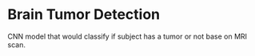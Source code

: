 # Brain Tumor Detection
CNN model that would classify if subject has a tumor or not base on MRI scan.
